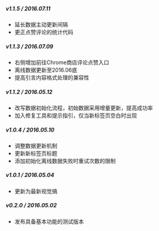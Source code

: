 ##### v1.1.5 / 2016.07.11

- 延长数据主动更新间隔
- 更正点赞评论的统计代码

##### v1.1.3 / 2016.07.09

- 右侧增加前往Chrome商店评论点赞入口
- 离线数据更新至2016.06底
- 提高引言内容格式处理的兼容性

##### v1.1.2 / 2016.05.12

- 改写数据初始化流程，初始数据采用增量更新，提高成功率
- 加入修复工具和提示指引，仅当新标签页空白时出现

##### v1.0.4 / 2016.05.10

- 调整数据更新机制
- 更新新标签页标题
- 添加初始化离线数据失败时重试次数的限制

##### v1.0.1 / 2016.05.04

- 更新为最新视觉搞

##### v0.2.0 / 2016.05.02

- 发布具备基本功能的测试版本
